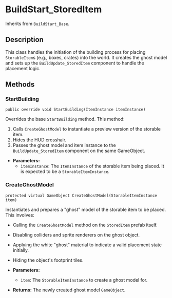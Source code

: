 # BuildStart_StoredItem

Inherits from `BuildStart_Base`.

## Description

This class handles the initiation of the building process for placing `StorableItem`s (e.g., boxes, crates) into the world. It creates the ghost model and sets up the `BuildUpdate_StoredItem` component to handle the placement logic.

## Methods

### StartBuilding
`public override void StartBuilding(ItemInstance itemInstance)`

Overrides the base `StartBuilding` method. This method:
1.  Calls `CreateGhostModel` to instantiate a preview version of the storable item.
2.  Hides the HUD crosshair.
3.  Passes the ghost model and item instance to the `BuildUpdate_StoredItem` component on the same GameObject.

-   **Parameters:**
    -   `itemInstance`: The `ItemInstance` of the storable item being placed. It is expected to be a `StorableItemInstance`.

### CreateGhostModel
`protected virtual GameObject CreateGhostModel(StorableItemInstance item)`

Instantiates and prepares a "ghost" model of the storable item to be placed. This involves:
-   Calling the `CreateGhostModel` method on the `StoredItem` prefab itself.
-   Disabling colliders and sprite renderers on the ghost object.
-   Applying the white "ghost" material to indicate a valid placement state initially.
-   Hiding the object's footprint tiles.

-   **Parameters:**
    -   `item`: The `StorableItemInstance` to create a ghost model for.
-   **Returns:** The newly created ghost model `GameObject`.
